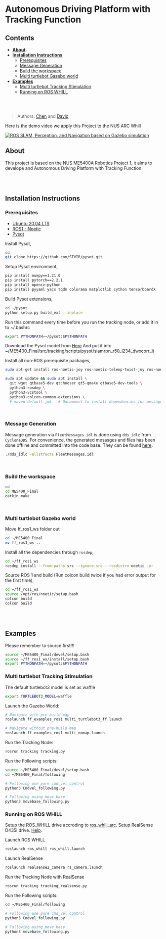 # Autonomous Driving Platform with Tracking Function
## Contents

- **[About](#About)**
- **[Installation Instructions](#installation-instructions)**
  - [Prerequisites](#prerequisites)
  - [Message Generation](#message-generation)
  - [Build the workspace](#build-the-workspace)
  - [Multi turtlebot Gazebo world](#multi-turtlebot-gazebo-world)
- **[Examples](#examples)**
  - [Multi turtlebot Tracking Stimulation](#multi-turtlebot-tracking-stimulation)
  - [Running on ROS WHILL](running-on-ros-whill)



</br>
</br>

> Authors: [Chen](https://github.com/Chronobreakk) and [David](https://github.com/huangyqs123)

Here is the demo video we apply this Project to the NUS ARC Whill
<!-- > Video Presentation -->
[![ROS SLAM, Perception, and Navigation based on Gazebo simulation](https://s2.loli.net/2024/04/20/I2sQSBXOrcJR5VP.jpg)](https://b23.tv/3KfQj2k)


## About
This project is based on the NUS ME5400A Robotics Project 1, it aims to develope and Autonomous Driving Platform with Tracking Function.


</br>
</br>

## Installation Instructions

### Prerequisites

* [Ubuntu 20.04 LTS](https://releases.ubuntu.com/20.04/)
* [ROS1 - Noetic](https://wiki.ros.org/noetic)
* [Pysot](https://github.com/STVIR/pysot)

Install Pysot,
```bash
cd
git clone https://github.com/STVIR/pysot.git
```

Setup Pysot environment,
```bash
pip install numpy==1.21.0
pip install pytorch==2.2.1
pip install opencv-python
pip install pyyaml yacs tqdm colorama matplotlib cython tensorboardX
```

Build Pysot extensions,
```bash
cd ~/pysot
python setup.py build_ext --inplace
```

Run this command every time before you run the tracking node, or add it in to ~/.bashrc
```bash
export PYTHONPATH=~/pysot:$PYTHONPATH
```

Download the Pysot model from [Here](https://drive.google.com/drive/folders/1lOOTedwGLbGZ7MAbqJimIcET3ANJd29A)
And put it into ~/ME5400_Final/src/tracking/scripts/pysot/siamrpn_r50_l234_dwxcorr_lt


Install all non-ROS prerequisite packages,

```bash
sudo apt-get install ros-noetic-joy ros-noetic-teleop-twist-joy ros-noetic-teleop-twist-keyboard ros-noetic-laser-proc ros-noetic-rgbd-launch ros-noetic-depthimage-to-laserscan ros-noetic-rosserial-arduino ros-noetic-rosserial-python ros-noetic-rosserial-server ros-noetic-rosserial-client ros-noetic-rosserial-msgs ros-noetic-amcl ros-noetic-map-server ros-noetic-move-base ros-noetic-urdf ros-noetic-xacro  ros-noetic-compressed-image-transport ros-noetic-rqt-image-view ros-noetic-gmapping ros-noetic-navigation  ros-noetic-interactive-markers rviz

sudo apt update && sudo apt install \
  git wget qtbase5-dev qtchooser qt5-qmake qtbase5-dev-tools \
  python3-rosdep \
  python3-vcstool \
  python3-colcon-common-extensions \
  # maven default-jdk   # Uncomment to install dependencies for message generation
```

</br>

### Message Generation

Message generation via `FleetMessages.idl` is done using `dds_idlc` from `CycloneDDS`. For convenience, the generated mesasges and files has been done offline and committed into the code base. They can be found [here](./free_fleet/src/messages/FleetMessages.idl).

```bash
./dds_idlc -allstructs FleetMessages.idl
```

</br>

### Build the workspace
```bash
cd
cd ME5400_Final
catkin_make
```
</br>


### Multi turtlebot Gazebo world

Move ff_ros1_ws folder out

```bash
cd ~/ME5400_Final
mv ff_ros1_ws ..
```

Install all the dependencies through `rosdep`,

```bash
cd ~/ff_ros1_ws
rosdep install --from-paths src --ignore-src --rosdistro noetic -yr
```

Source ROS 1 and build (Run colcon build twice if you had error output for the first time),

```bash
cd ~/ff_ros1_ws
source /opt/ros/noetic/setup.bash
colcon build
colcon build
```

</br>
</br>

## Examples

Please remember to source first!!!
```bash
source ~/ME5400_Final/devel/setup.bash
source ~/ff_ros1_ws/install/setup.bash
export PYTHONPATH=~/pysot:$PYTHONPATH
```

### Multi turtlebot Tracking Stimulation
The default turtlebot3 model is set as waffle
```bash
export TURTLEBOT3_MODEL=waffle
```

Launch the Gazebo World:
```bash
# Navigate with pre-build map
roslaunch ff_examples_ros1 multi_turtlebot3_ff.launch

# Navigate without pre-build map
roslaunch ff_examples_ros1 multi_nomap.launch 
```

Run the Tracking Node:
```bash
rosrun tracking tracking.py
```

Run the Following scripts:
```bash
source ~/ME5400_Final/devel/setup.bash
cd ~/ME5400_Final/following

# Following use pure cmd_vel control
python3 Cmdvel_following.py

# Following using move_base
python3 movebase_following.py

```

### Running on ROS WHILL
Setup the ROS_WHILL drive accroding to [ros_whill_arc](https://github.com/legubiao/ros_whill_arc).
Setup RealSense D435i drive. [Help](https://zhuanlan.zhihu.com/p/456408345).

Launch ROS WHILL
```bash
roslaunch ros_whill ros_whill.launch
```

Launch RealSense
```bash
roslaunch realsense2_camera rs_camera.launch
```

Run the Tracking Node with RealSense
```bash
rosrun tracking tracking_realsense.py
```

Run the Following scripts:
```bash
cd ~/ME5400_Final/following

# Following use pure cmd_vel control
python3 Cmdvel_following.py

# Following using move_base
python3 movebase_following.py

```






